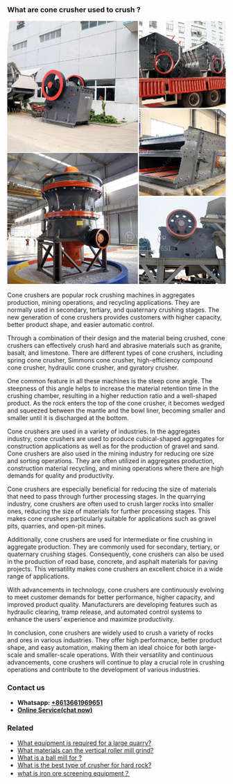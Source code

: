 <h3>What are cone crusher used to crush ?</h3><img src='1701743038.jpg' alt=''><p>Cone crushers are popular rock crushing machines in aggregates production, mining operations, and recycling applications. They are normally used in secondary, tertiary, and quaternary crushing stages. The new generation of cone crushers provides customers with higher capacity, better product shape, and easier automatic control.</p><p>Through a combination of their design and the material being crushed, cone crushers can effectively crush hard and abrasive materials such as granite, basalt, and limestone. There are different types of cone crushers, including spring cone crusher, Simmons cone crusher, high-efficiency compound cone crusher, hydraulic cone crusher, and gyratory crusher.</p><p>One common feature in all these machines is the steep cone angle. The steepness of this angle helps to increase the material retention time in the crushing chamber, resulting in a higher reduction ratio and a well-shaped product. As the rock enters the top of the cone crusher, it becomes wedged and squeezed between the mantle and the bowl liner, becoming smaller and smaller until it is discharged at the bottom.</p><p>Cone crushers are used in a variety of industries. In the aggregates industry, cone crushers are used to produce cubical-shaped aggregates for construction applications as well as for the production of gravel and sand. Cone crushers are also used in the mining industry for reducing ore size and sorting operations. They are often utilized in aggregates production, construction material recycling, and mining operations where there are high demands for quality and productivity.</p><p>Cone crushers are especially beneficial for reducing the size of materials that need to pass through further processing stages. In the quarrying industry, cone crushers are often used to crush larger rocks into smaller ones, reducing the size of materials for further processing stages. This makes cone crushers particularly suitable for applications such as gravel pits, quarries, and open-pit mines.</p><p>Additionally, cone crushers are used for intermediate or fine crushing in aggregate production. They are commonly used for secondary, tertiary, or quaternary crushing stages. Consequently, cone crushers can also be used in the production of road base, concrete, and asphalt materials for paving projects. This versatility makes cone crushers an excellent choice in a wide range of applications.</p><p>With advancements in technology, cone crushers are continuously evolving to meet customer demands for better performance, higher capacity, and improved product quality. Manufacturers are developing features such as hydraulic clearing, tramp release, and automated control systems to enhance the users' experience and maximize productivity.</p><p>In conclusion, cone crushers are widely used to crush a variety of rocks and ores in various industries. They offer high performance, better product shape, and easy automation, making them an ideal choice for both large-scale and smaller-scale operations. With their versatility and continuous advancements, cone crushers will continue to play a crucial role in crushing operations and contribute to the development of various industries.</p><h3>Contact us</h3><ul><li><strong>Whatsapp:&nbsp;<a href="https://wa.me/8613661969651">+8613661969651</a></strong></li><li><a href="https://swt.shibang-china.com/?git&amp;zhl&amp;What are cone crusher used to crush "><strong>Online Service(chat now)</strong></a></li></ul><h3>Related</h3><ul><li><a href='What equipment is required for a large quarry.md'>What equipment is required for a large quarry?</a></li><li><a href='What materials can the vertical roller mill grind.md'>What materials can the vertical roller mill grind?</a></li><li><a href='What is a ball mill for .md'>What is a ball mill for ?</a></li><li><a href='What is the best type of crusher for hard rock.md'>What is the best type of crusher for hard rock?</a></li><li><a href='what is iron ore screening equipment？.md'>what is iron ore screening equipment？</a></li></ul>